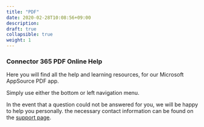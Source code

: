 ```yaml
---
title: "PDF"
date: 2020-02-28T10:08:56+09:00
description: 
draft: true
collapsible: true
weight: 1
---
```

### Connector 365 PDF Online Help

Here you will find all the help and learning resources, for our Microsoft AppSource PDF app.

Simply use either the bottom or left navigation menu.

In the event that a question could not be answered for you, we will be happy to help you personally. the necessary contact information can be found on the [support page](en-us/apps/help-and-support/).